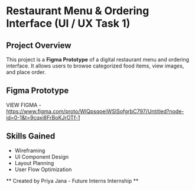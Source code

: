 # Restaurant Menu & Ordering Interface (UI / UX Task 1)
## Project Overview
This project is a **Figma Prototype** of a digital restaurant menu and ordering interface.
It allows users to browse categorized food items, view images, and place order.

## Figma Prototype
VIEW FIGMA - https://www.figma.com/proto/WlQpsqoeiWSISofgrbC797/Untitled?node-id=0-1&t=9cqxi8FrBoKJrOTf-1

## Skills Gained
- Wireframing
- UI Component Design
- Layout Planning
- User Flow Optimization


** Created by Priya Jana - Future Interns Internship **
